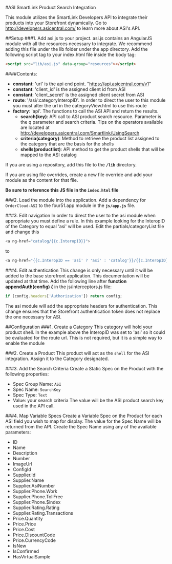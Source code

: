 #ASI SmartLink Product Search Integration

This module utilizes the SmartLink Developers API to integrate their products into your Storefront dynamically. 
Go to http://developers.asicentral.com/ to learn more about ASI's API.

##Setup
###1. Add asi.js to your project.
asi.js contains an AngularJS module with all the resources necessary to integrate. We recommend adding this file under the lib folder under the app directory. Add the following script tag to your index.html file inside the body tag:

```html
<script src="lib/asi.js" data-group="resources"></script>
```

####Contents:
- **constant**: 'url' is the api end point. "https://api.asicentral.com/v1"
- **constant**: 'client_id' is the assigned client id from ASI 
- **constant**: 'client_secret' is the assigned client secret from ASI
- **route**: '/asi/:categoryInteropID'. In order to direct the user to this module you must alter the url in the categoryView.html to use this route
- **factory**: 'api'. The functions to call the ASI API and return the results.
  - **search(key)**: API call to ASI product search resource. Parameter is the q parameter and search criteria. Tips on the operators available are located at http://developers.asicentral.com/Smartlink/UsingSearch
  - **criteria(category)**: Method to retrieve the product list assigned to the category that are the basis for the shells
  - **shells(productlist)**: API method to get the product shells that will be mapped to the ASI catalog 

If you are using a repository, add this file to the **`/lib`** directory.

If you are using file overrides, create a new file override and add your module as the content for that file.

**Be sure to reference this JS file in the `index.html` file**

###2. Load the module into the application.
Add a dependency for `OrderCloud-ASI` to the four51.app module in the **`js/app.js`** file.

###3. Edit navigation
In order to direct the user to the asi module when appropriate you must define a rule. In this example looking for the InteropID of the Category to equal 'asi' will be used. Edit the partials/categoryList file and change this

```js
<a ng-href="catalog/{{c.InteropID}}">
```

to

```js
<a ng-href="{{c.InteropID == 'asi' ? 'asi' : 'catalog'}}/{{c.InteropID}}">
```

###4. Edit authentication
This change is only necessary until it will be added to the base storefront application. This documentation will be updated at that time. Add the following line after **function appendAuth(config) {** in the js/interceptors.js file:

```js
if (config.headers['Authorization']) return config;
```

The asi module will add the appropriate headers for authentication. This change ensures that the Storefront authentication token does not replace the one necessary for ASI.

##Configuration
###1. Create a Category
This category will hold your product shell. In the example above the InteropID was set to 'asi' so it could be evaluated for the route url. This is not required, but it is a simple way to enable the module

###2. Create a Product
This product will act as the `shell` for the ASI integration. Assign it to the Category designated. 

###3. Add the Search Criteria
Create a Static Spec on the Product with the following properties:
- Spec Group Name: `ASI`
- Spec Name: `SearchKey`
- Spec Type: `Text`
- Value: your search criteria
The value will be the ASI product search key used in the API call.

###4. Map Variable Specs
Create a Variable Spec on the Product for each ASI field you wish to map for display.  The value for the Spec Name will be returned from the API.  Create the Spec Name using any of the available parameters:
- ID
- Name
- Description
- Number
- ImageUrl
- ConfigId
- Supplier.Id
- Supplier.Name
- Supplier.AsiNumber
- Supplier.Phone.Work
- Supplier.Phone.TollFree
- Supplier.Phone.$index
- Supplier.Rating.Rating
- Supplier.Rating.Transactions
- Price.Quantity
- Price.Price
- Price.Cost
- Price.DiscountCode
- Price.CurrencyCode
- IsNew
- IsConfirmed
- HasVirtualSample

